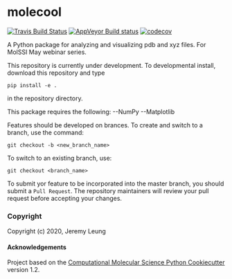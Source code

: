 molecool
==============================
[//]: # (Badges)
[![Travis Build Status](https://travis-ci.com/REPLACE_WITH_OWNER_ACCOUNT/molecool.svg?branch=master)](https://travis-ci.com/REPLACE_WITH_OWNER_ACCOUNT/molecool)
[![AppVeyor Build status](https://ci.appveyor.com/api/projects/status/REPLACE_WITH_APPVEYOR_LINK/branch/master?svg=true)](https://ci.appveyor.com/project/REPLACE_WITH_OWNER_ACCOUNT/molecool/branch/master)
[![codecov](https://codecov.io/gh/REPLACE_WITH_OWNER_ACCOUNT/molecool/branch/master/graph/badge.svg)](https://codecov.io/gh/REPLACE_WITH_OWNER_ACCOUNT/molecool/branch/master)

A Python package for analyzing and visualizing pdb and xyz files. For MolSSI May webinar series.

This repository is currently under development. To developmental install, download this repository and type

`pip install -e .`

in the repository directory.

This package requires the following:
--NumPy
--Matplotlib

Features should be developed on brances. To create and switch to a branch, use the command: 

`git checkout -b <new_branch_name>`

To switch to an existing branch, use:

`git checkout <branch_name>`

To submit yor feature to be incorporated into the master branch, you should submit a `Pull Request`. The repository maintainers will review your pull request before accepting your changes.

### Copyright

Copyright (c) 2020, Jeremy Leung


#### Acknowledgements
 
Project based on the 
[Computational Molecular Science Python Cookiecutter](https://github.com/molssi/cookiecutter-cms) version 1.2.
